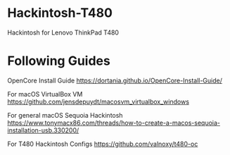 # Hackintosh-T480
Hackintosh for Lenovo ThinkPad T480

# Following Guides

OpenCore Install Guide
https://dortania.github.io/OpenCore-Install-Guide/

For macOS VirtualBox VM
https://github.com/jensdepuydt/macosvm_virtualbox_windows

For general macOS Sequoia Hackintosh
https://www.tonymacx86.com/threads/how-to-create-a-macos-sequoia-installation-usb.330200/

For T480 Hackintosh Configs
https://github.com/valnoxy/t480-oc
